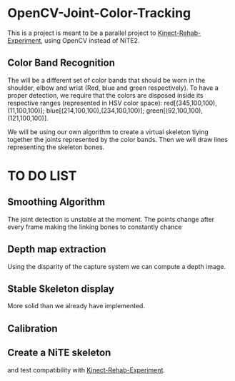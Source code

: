 # OpenCV-Joint-Color-Tracking

This is a project is meant to be a parallel project to [Kinect-Rehab-Experiment](https://github.com/keny91/Kinect-Rehab-Experiment), using OpenCV instead of NiTE2. 


## Color Band Recognition

The will be a different set of color bands that should be worn in the shoulder, elbow and wrist (Red, blue and green respectively).
To have a proper detection, we require that the colors are disposed inside its respective ranges (represented in HSV color space): red[(345,100,100),(11,100,100)]; blue[(214,100,100),(234,100,100)]; green[(92,100,100),(121,100,100)].

We will be using our own algorithm to create a virtual skeleton tiying together the joints represented by the color bands. Then we will draw lines representing the skeleton bones.



# TO DO LIST
## Smoothing Algorithm

The joint detection is unstable at the moment. The points change after every frame making the linking bones to constantly chance

## Depth map extraction

Using the disparity of the capture system we can compute a depth image.

## Stable Skeleton display

More solid than we already have implemented.

## Calibration 

## Create a NiTE skeleton
and test compatibility with [Kinect-Rehab-Experiment](https://github.com/keny91/Kinect-Rehab-Experiment).
